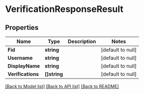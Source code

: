 # VerificationResponseResult

## Properties
Name | Type | Description | Notes
------------ | ------------- | ------------- | -------------
**Fid** | **string** |  | [default to null]
**Username** | **string** |  | [default to null]
**DisplayName** | **string** |  | [default to null]
**Verifications** | **[]string** |  | [default to null]

[[Back to Model list]](../README.md#documentation-for-models) [[Back to API list]](../README.md#documentation-for-api-endpoints) [[Back to README]](../README.md)

